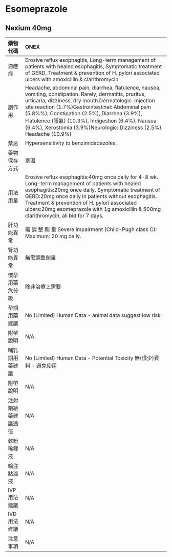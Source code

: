 # Esomeprazole

## Nexium 40mg

| 藥物代碼 | ONEX |
| :--- | :--- |
| 適應症 | Erosive reflux esophagitis, Long-term management of patients with healed esophagitis, Symptomatic treatment of GERD, Treatment & prevention of H. pylori associated ulcers with amoxicillin & clarithromycin. |
| 副作用 | Headache, abdominal pain, diarrhea, flatulence, nausea, vomiting, constipation. Rarely, dermatitis, pruritus, urticaria, dizziness, dry mouth.Dermatologic: Injection site reaction \(1.7%\)Gastrointestinal: Abdominal pain \(5.8%%\), Constipation \(2.5%\), Diarrhea \(3.9%\), Flatulence \(脹氣\) \(10.3%\), Indigestion \(6.4%\), Nausea \(6.4%\), Xerostomia \(3.9%\)Neurologic: Dizziness \(2.5%\), Headache \(10.9%\) |
| 禁忌 | Hypersensitivity to benzimidadazoles. |
| 藥物保存方式 | 室溫 |
| 用法用量 | Erosive reflux esophagitis:40mg once daily for 4-8 wk. Long-term management of patients with healed esophagitis:20mg once daily. Symptomatic treatment of GERD:20mg once daily in patients without esophagitis. Treatment & prevention of H. pylori associated ulcers:20mg esomeprazole with 1g amoxicillin & 500mg clarithromycin, all bid for 7 days. |
| 肝功能異常 | 需 調 整 劑 量  Severe impairment \(Child-Pugh class C\): Maximum: 20 mg daily. |
| 腎功能異常 | 無需調整劑量 |
| 懷孕用藥危分級 | 除非治療上需要 |
| 孕期用藥建議 | No \(Limited\) Human Data - animal data suggest low risk |
| 附帶說明 | N/A |
| 哺乳期用藥建議 | No \(Limited\) Human Data - Potential Toxicity 無\(很少\)資料 - 避免使用 |
| 附帶說明 | N/A |
| 注射劑給藥建議途徑 | N/A |
| 乾粉稀釋液 | N/A |
| 輸注點滴液 | N/A |
| IVP 用法建議 | N/A |
| IVD 用法建議 | N/A |
| 注意事項 | N/A |

